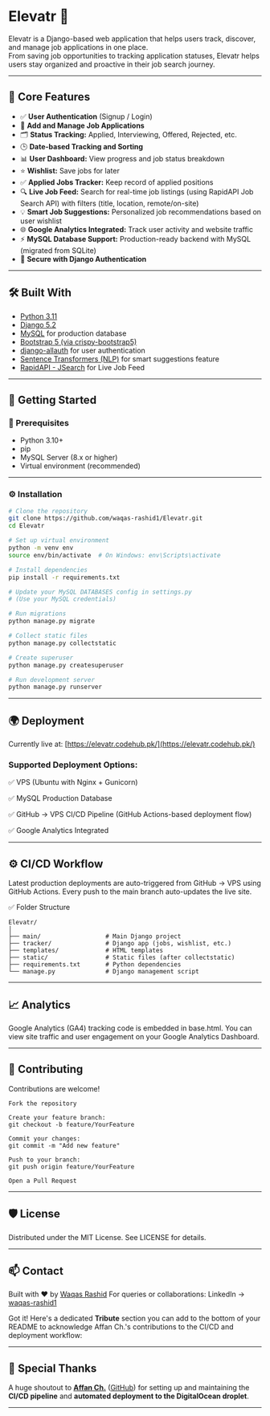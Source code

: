 # Elevatr 🚀

Elevatr is a Django-based web application that helps users track, discover, and manage job applications in one place.  
From saving job opportunities to tracking application statuses, Elevatr helps users stay organized and proactive in their job search journey.

---

## 🎯 Core Features

- ✅ **User Authentication** (Signup / Login)
- 📌 **Add and Manage Job Applications**
- 🗂️ **Status Tracking:** Applied, Interviewing, Offered, Rejected, etc.
- 🕒 **Date-based Tracking and Sorting**
- 📊 **User Dashboard:** View progress and job status breakdown
- ⭐ **Wishlist:** Save jobs for later
- ✅ **Applied Jobs Tracker:** Keep record of applied positions
- 🔍 **Live Job Feed:** Search for real-time job listings (using RapidAPI Job Search API) with filters (title, location, remote/on-site)
- 💡 **Smart Job Suggestions:** Personalized job recommendations based on user wishlist
- 🌐 **Google Analytics Integrated:** Track user activity and website traffic
- ⚡ **MySQL Database Support:** Production-ready backend with MySQL (migrated from SQLite)
- 🔐 **Secure with Django Authentication**

---

## 🛠️ Built With

- [Python 3.11](https://www.python.org/)
- [Django 5.2](https://www.djangoproject.com/)
- [MySQL](https://www.mysql.com/) for production database
- [Bootstrap 5 (via crispy-bootstrap5)](https://github.com/django-crispy-forms/crispy-bootstrap5)
- [django-allauth](https://github.com/pennersr/django-allauth) for user authentication
- [Sentence Transformers (NLP)](https://www.sbert.net/) for smart suggestions feature
- [RapidAPI - JSearch](https://rapidapi.com/letscrape-6bRBa3QguO5/api/jsearch/) for Live Job Feed

---

## 🚀 Getting Started

### 🔑 Prerequisites

- Python 3.10+
- pip
- MySQL Server (8.x or higher)
- Virtual environment (recommended)

---

### ⚙️ Installation

```bash
# Clone the repository
git clone https://github.com/waqas-rashid1/Elevatr.git
cd Elevatr

# Set up virtual environment
python -m venv env
source env/bin/activate  # On Windows: env\Scripts\activate

# Install dependencies
pip install -r requirements.txt

# Update your MySQL DATABASES config in settings.py
# (Use your MySQL credentials)

# Run migrations
python manage.py migrate

# Collect static files
python manage.py collectstatic

# Create superuser
python manage.py createsuperuser

# Run development server
python manage.py runserver
```

---

## 🌍 Deployment
Currently live at: [https://elevatr.codehub.pk/](https://elevatr.codehub.pk/)

### Supported Deployment Options:
✅ VPS (Ubuntu with Nginx + Gunicorn)

✅ MySQL Production Database

✅ GitHub → VPS CI/CD Pipeline (GitHub Actions-based deployment flow)

✅ Google Analytics Integrated

---

## ⚙️ CI/CD Workflow
Latest production deployments are auto-triggered from GitHub → VPS using GitHub Actions.
Every push to the main branch auto-updates the live site.

✅ Folder Structure
```
Elevatr/
│
├── main/                  # Main Django project
├── tracker/               # Django app (jobs, wishlist, etc.)
├── templates/             # HTML templates
├── static/                # Static files (after collectstatic)
├── requirements.txt       # Python dependencies
└── manage.py              # Django management script
```

---

## 📈 Analytics
Google Analytics (GA4) tracking code is embedded in base.html.
You can view site traffic and user engagement on your Google Analytics Dashboard.

---

## 🤝 Contributing
Contributions are welcome!
```
Fork the repository

Create your feature branch:
git checkout -b feature/YourFeature

Commit your changes:
git commit -m "Add new feature"

Push to your branch:
git push origin feature/YourFeature

Open a Pull Request
```

---

## 🛡️ License
Distributed under the MIT License. See LICENSE for details.

---

## 📫 Contact
Built with ❤️ by [Waqas Rashid](https://www.linkedin.com/in/waqas-rashid1)
For queries or collaborations:
LinkedIn → [waqas-rashid1](https://www.linkedin.com/in/waqas-rashid1)

Got it! Here's a dedicated **Tribute** section you can add to the bottom of your README to acknowledge Affan Ch.'s contributions to the CI/CD and deployment workflow:

---

## 🙏 Special Thanks

A huge shoutout to **[Affan Ch.](https://www.linkedin.com/in/affan-ch)** ([GitHub](https://github.com/affan-ch)) for setting up and maintaining the **CI/CD pipeline** and **automated deployment to the DigitalOcean droplet**.

---

